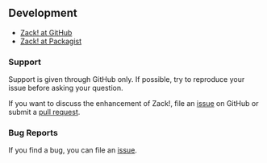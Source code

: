 ## Development

- [Zack! at GitHub](https://github.com/tbreuss/zack)
- [Zack! at Packagist](https://packagist.org/packages/tebe/zack)

### Support

Support is given through GitHub only. If possible, try to reproduce your issue before asking your question.

If you want to discuss the enhancement of Zack!, file an [issue](https://github.com/tbreuss/zack/issues) on GitHub or submit a [pull request](https://github.com/tbreuss/zack/pulls).

### Bug Reports

If you find a bug, you can file an [issue](https://github.com/tbreuss/zack/issues).
